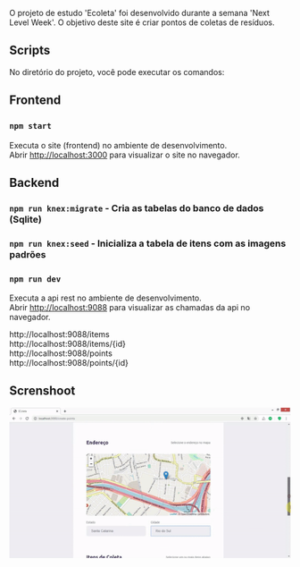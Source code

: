 O projeto de estudo 'Ecoleta' foi desenvolvido durante a semana 'Next Level Week'. O objetivo deste site é criar pontos de coletas de resíduos. 

## Scripts

No diretório do projeto, você pode executar os comandos:

## Frontend
### `npm start`

Executa o site (frontend) no ambiente de desenvolvimento.<br />
Abrir [http://localhost:3000](http://localhost:3000) para visualizar o site no navegador.

## Backend
### `npm run knex:migrate` - Cria as tabelas do banco de dados (Sqlite)
### `npm run knex:seed`    - Inicializa a tabela de itens com as imagens padrões
### `npm run dev`

Executa a api rest no ambiente de desenvolvimento.<br />
Abrir [http://localhost:9088](http://localhost:9088) para visualizar as chamadas da api no navegador.

http://localhost:9088/items <br />
http://localhost:9088/items/{id} <br />
http://localhost:9088/points <br />
http://localhost:9088/points/{id} 

## Screnshoot

![alt text](https://github.com/christianoviana/ecoleta/blob/master/resources/ecoletas.gif)
